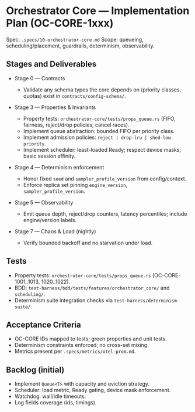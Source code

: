 # Orchestrator Core — Implementation Plan (OC-CORE-1xxx)

Spec: `.specs/10-orchestrator-core.md`
Scope: queueing, scheduling/placement, guardrails, determinism, observability.

## Stages and Deliverables

- Stage 0 — Contracts
  - Validate any schema types the core depends on (priority classes, quotas) exist in `contracts/config-schema/`.

- Stage 3 — Properties & Invariants
  - Property tests: `orchestrator-core/tests/props_queue.rs` (FIFO, fairness, reject/drop policies, cancel races).
  - Implement queue abstraction: bounded FIFO per priority class.
  - Implement admission policies: `reject | drop-lru | shed-low-priority`.
  - Implement scheduler: least-loaded Ready; respect device masks; basic session affinity.

- Stage 4 — Determinism enforcement
  - Honor fixed `seed` and `sampler_profile_version` from config/context.
  - Enforce replica set pinning `engine_version`, `sampler_profile_version`.

- Stage 5 — Observability
  - Emit queue depth, reject/drop counters, latency percentiles; include engine/version labels.

- Stage 7 — Chaos & Load (nightly)
  - Verify bounded backoff and no starvation under load.

## Tests

- Property tests: `orchestrator-core/tests/props_queue.rs` (OC-CORE-1001..1013, 1020..1022).
- BDD: `test-harness/bdd/tests/features/orchestrator_core/` and `scheduling/`.
- Determinism suite integration checks via `test-harness/determinism-suite/`.

## Acceptance Criteria

- OC-CORE IDs mapped to tests; green properties and unit tests.
- Determinism constraints enforced; no cross-set mixing.
- Metrics present per `.specs/metrics/otel-prom.md`.

## Backlog (initial)

- Implement `Queue<T>` with capacity and eviction strategy.
- Scheduler: load metric, Ready gating, device mask enforcement.
- Watchdog: wall/idle timeouts.
- Log fields coverage (ids, timings).

